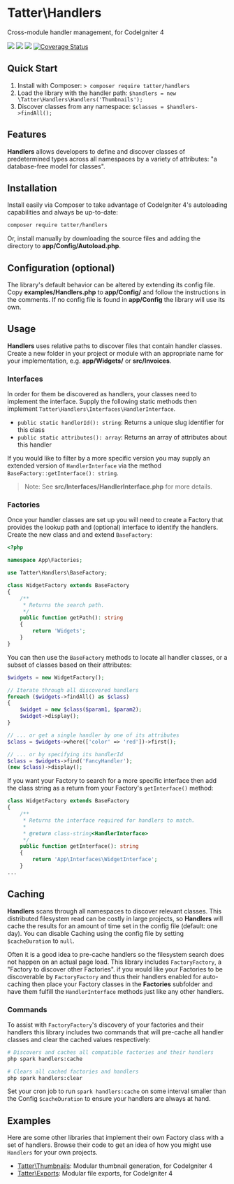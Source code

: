 # Tatter\Handlers
Cross-module handler management, for CodeIgniter 4

[![](https://github.com/tattersoftware/codeigniter4-handlers/workflows/PHPUnit/badge.svg)](https://github.com/tattersoftware/codeigniter4-handlers/actions/workflows/test.yml)
[![](https://github.com/tattersoftware/codeigniter4-handlers/workflows/PHPStan/badge.svg)](https://github.com/tattersoftware/codeigniter4-handlers/actions/workflows/analyze.yml)
[![](https://github.com/tattersoftware/codeigniter4-handlers/workflows/Deptrac/badge.svg)](https://github.com/tattersoftware/codeigniter4-handlers/actions/workflows/inspect.yml)
[![Coverage Status](https://coveralls.io/repos/github/tattersoftware/codeigniter4-handlers/badge.svg?branch=develop)](https://coveralls.io/github/tattersoftware/codeigniter4-handlers?branch=develop)

## Quick Start

1. Install with Composer: `> composer require tatter/handlers`
2. Load the library with the handler path: `$handlers = new \Tatter\Handlers\Handlers('Thumbnails');`
2. Discover classes from any namespace: `$classes = $handlers->findAll();`

## Features

**Handlers** allows developers to define and discover classes of predetermined types across
all namespaces by a variety of attributes: "a database-free model for classes".

## Installation

Install easily via Composer to take advantage of CodeIgniter 4's autoloading capabilities
and always be up-to-date:
```bash
composer require tatter/handlers
```

Or, install manually by downloading the source files and adding the directory to
**app/Config/Autoload.php**.

## Configuration (optional)

The library's default behavior can be altered by extending its config file. Copy
**examples/Handlers.php** to **app/Config/** and follow the instructions
in the comments. If no config file is found in **app/Config** the library will use its own.

## Usage

**Handlers** uses relative paths to discover files that contain handler classes. Create a
new folder in your project or module with an appropriate name for your implementation,
e.g. **app/Widgets/** or **src/Invoices**.

### Interfaces

In order for them be discovered as handlers, your classes need to implement the interface.
Supply the following static methods then implement `Tatter\Handlers\Interfaces\HandlerInterface`.
* `public static handlerId(): string`: Returns a unique slug identifier for this class
* `public static attributes(): array`: Returns an array of attributes about this handler

If you would like to filter by a more specific version you may supply an extended version
of `HandlerInterface` via the method `BaseFactory::getInterface(): string`.

> Note: See **src/Interfaces/HandlerInterface.php** for more details.

### Factories

Once your handler classes are set up you will need to create a Factory that provides the
lookup path and (optional) interface to identify the handlers. Create the new class and
and extend `BaseFactory`:
```php
<?php

namespace App\Factories;

use Tatter\Handlers\BaseFactory;

class WidgetFactory extends BaseFactory
{
    /**
     * Returns the search path.
     */
    public function getPath(): string
    {
        return 'Widgets';
    }
}
```

You can then use the `BaseFactory` methods to locate all handler classes, or a subset of
classes based on their attributes:
```php
$widgets = new WidgetFactory();

// Iterate through all discovered handlers
foreach ($widgets->findAll() as $class)
{
    $widget = new $class($param1, $param2);
    $widget->display();
}

// ... or get a single handler by one of its attributes
$class = $widgets->where(['color' => 'red'])->first();

// ... or by specifying its handlerId
$class = $widgets->find('FancyHandler');
(new $class)->display();
```

If you want your Factory to search for a more specific interface then add the class string
as a return from your Factory's `getInterface()` method:
```php
class WidgetFactory extends BaseFactory
{
    /**
     * Returns the interface required for handlers to match.
     *
     * @return class-string<HandlerInterface>
     */
    public function getInterface(): string
    {
        return 'App\Interfaces\WidgetInterface';
    }
...
```

## Caching

**Handlers** scans through all namespaces to discover relevant classes. This distributed
filesystem read can be costly in large projects, so **Handlers** will cache the results
for an amount of time set in the config file (default: one day). You can disable Caching
using the config file by setting `$cacheDuration` to `null`.

Often it is a good idea to pre-cache handlers so the filesystem search does not happen on
an actual page load. This library includes `FactoryFactory`, a "Factory to discover other
Factories". if you would like your Factories to be discoverable by `FactoryFactory` and
thus their handlers enabled for auto-caching then place your Factory classes in the
**Factories** subfolder and have them fulfill the `HandlerInterface` methods just like any
other handlers.

### Commands

To assist with `FactoryFactory`'s discovery of your factories and their handlers this
library includes two commands that will pre-cache all handler classes and clear the cached
values respectively:
```bash
# Discovers and caches all compatible factories and their handlers
php spark handlers:cache

# Clears all cached factories and handlers
php spark handlers:clear
```

Set your cron job to run `spark handlers:cache` on some interval smaller than the Config
`$cacheDuration` to ensure your handlers are always at hand.

## Examples

Here are some other libraries that implement their own Factory class with a set of handlers.
Browse their code to get an idea of how you might use `Handlers` for your own projects.

* [Tatter\Thumbnails](https://github.com/tattersoftware/codeigniter4-thumbnails): Modular thumbnail generation, for CodeIgniter 4
* [Tatter\Exports](https://github.com/tattersoftware/codeigniter4-exports): Modular file exports, for CodeIgniter 4

